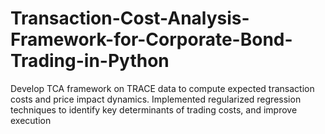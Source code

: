 # Transaction-Cost-Analysis-Framework-for-Corporate-Bond-Trading-in-Python
Develop TCA framework on TRACE data to compute expected transaction costs and price impact dynamics. Implemented regularized regression techniques to identify key determinants of trading costs, and improve execution
